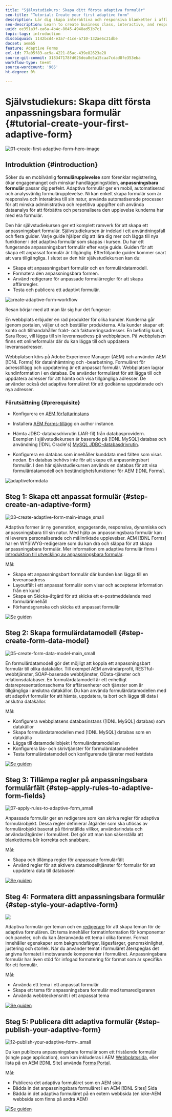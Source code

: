 ```yaml
---
title: "Självstudiekurs: Skapa ditt första adaptiva formulär"
seo-title: "Tutorial: Create your first adaptive form"
description: Lär dig skapa interaktiva och responsiva blanketter i affärsklass.
seo-description: Learn to create business class, interactive, and responsive forms.
uuid: ee351a3f-ea6a-4b4c-8045-4948ad51b7c1
topic-tags: introduction
discoiquuid: 1142bcd4-e3a7-41ce-a710-132ae6c21dbe
docset: aem65
feature: Adaptive Forms
exl-id: 77a05f83-ac9a-4221-85ac-439e82623a28
source-git-commit: 318347178fd626dea8e5a15caa7cdad8fe353eba
workflow-type: tm+mt
source-wordcount: '965'
ht-degree: 0%

---
```


# Självstudiekurs: Skapa ditt första anpassningsbara formulär {#tutorial-create-your-first-adaptive-form}

![01-create-first-adaptive-form-hero-image](assets/01-create-first-adaptive-form-hero-image.png)

## Introduktion {#introduction}

Söker du en mobilvänlig **formulärupplevelse** som förenklar registrering, ökar engagemanget och minskar handläggningstiden, **anpassningsbara formulär** passar dig perfekt. Adaptiva formulär ger en mobil, automatiserad och analysvänlig formulärupplevelse. Ni kan enkelt skapa formulär som är responsiva och interaktiva till sin natur, använda automatiserade processer för att minska administrativa och repetitiva uppgifter och använda dataanalys för att förbättra och personalisera den upplevelse kunderna har med era formulär.

Den här självstudiekursen ger ett komplett ramverk för att skapa ett anpassningsbart formulär. Självstudiekursen är indelad i ett användningsfall och flera guider. Varje guide hjälper dig att lära dig mer och lägga till nya funktioner i det adaptiva formulär som skapas i kursen. Du har ett fungerande anpassningsbart formulär efter varje guide. Guiden för att skapa ett anpassat formulär är tillgänglig. Efterföljande guider kommer snart att vara tillgängliga. I slutet av den här självstudiekursen kan du:

* Skapa ett anpassningsbart formulär och en formulärdatamodell.
* Formatera den anpassningsbara formen.
* Använd redigerare för anpassade formulärregler för att skapa affärsregler.
* Testa och publicera ett adaptivt formulär.

![create-adaptive-form-workflow](assets/create-daptive-form-workflow.png)

Resan börjar med att man lär sig hur det fungerar:

En webbplats erbjuder en rad produkter för olika kunder. Kunderna går igenom portalen, väljer ut och beställer produkterna. Alla kunder skapar ett konto och tillhandahåller frakt- och faktureringsadresser. En befintlig kund, Sara Rose, vill lägga till sin leveransadress på webbplatsen. På webbplatsen finns ett onlineformulär där du kan lägga till och uppdatera leveransadresser.

Webbplatsen körs på Adobe Experience Manager (AEM) och använder AEM [!DNL Forms] för datainhämtning och -bearbetning. Formuläret för adresstillägg och uppdatering är ett anpassat formulär. Webbplatsen lagrar kundinformation i en databas. De använder formuläret för att lägga till och uppdatera adresser för att hämta och visa tillgängliga adresser. De använder också det adaptiva formuläret för att godkänna uppdaterade och nya adresser.

### Förutsättning {#prerequisite}

* Konfigurera en [AEM författarinstans](https://experienceleague.adobe.com/docs/experience-manager-65/deploying/deploying/deploy.html#author-and-publish-installs)
* Installera [AEM Forms-tillägg](../../forms/using/installing-configuring-aem-forms-osgi.md) on author instance.
* Hämta JDBC-databasdrivrutin (JAR-fil) från databasprovidern. Exemplen i självstudiekursen är baserade på [!DNL MySQL] databas och användning [!DNL Oracle's] [MySQL JDBC-databasdrivrutin](https://dev.mysql.com/downloads/connector/j/5.1.html).

* Konfigurera en databas som innehåller kunddata med fälten som visas nedan. En databas behövs inte för att skapa ett anpassningsbart formulär. I den här självstudiekursen används en databas för att visa formulärdatamodell och beständighetsfunktioner för AEM [!DNL Forms].

![adaptiveformdata](assets/adaptiveformdata.png)

## Steg 1: Skapa ett anpassat formulär {#step-create-an-adaptive-form}

![03-create-adaptive-form-main-image_small](assets/03-create-adaptive-form-main-image_small.png)

Adaptiva former är ny generation, engagerande, responsiva, dynamiska och anpassningsbara till sin natur. Med hjälp av anpassningsbara formulär kan ni leverera personaliserade och målinriktade upplevelser. AEM [!DNL Forms] har en WYSIWYG-redigerare som du kan dra och släppa för att skapa anpassningsbara formulär. Mer information om adaptiva formulär finns i [Introduktion till utveckling av anpassningsbara formulär](../../forms/using/introduction-forms-authoring.md).

Mål:

* Skapa ett anpassningsbart formulär där kunden kan lägga till en leveransadress
* Layoutfält i ett anpassat formulär som visar och accepterar information från en kund
* Skapa en Skicka-åtgärd för att skicka ett e-postmeddelande med formulärinnehåll
* Förhandsgranska och skicka ett anpassat formulär

[![Se guiden](https://helpx.adobe.com/content/dam/help/en/marketing-cloud/how-to/digital-foundation/_jcr_content/main-pars/image_1250343773/see-the-guide-sm.png)](create-adaptive-form.md)

## Steg 2: Skapa formulärdatamodell {#step-create-form-data-model}

![05-create-form-data-model-main_small](assets/05-create-form-data-model-main_small.png)

En formulärdatamodell gör det möjligt att koppla ett anpassningsbart formulär till olika datakällor. Till exempel AEM användarprofil, RESTful-webbtjänster, SOAP-baserade webbtjänster, OData-tjänster och relationsdatabaser. En formulärdatamodell är ett enhetligt datarepresentationsschema för affärsenheter och tjänster som är tillgängliga i anslutna datakällor. Du kan använda formulärdatamodellen med ett adaptivt formulär för att hämta, uppdatera, ta bort och lägga till data i anslutna datakällor.

Mål:

* Konfigurera webbplatsens databasinstans ([!DNL MySQL] databas) som datakällor
* Skapa formulärdatamodellen med [!DNL MySQL] databas som en datakälla
* Lägga till datamodellobjekt i formulärdatamodellen
* Konfigurera läs- och skrivtjänster för formulärdatamodellen
* Testa formulärdatamodell och konfigurerade tjänster med testdata

[![Se guiden](https://helpx.adobe.com/content/dam/help/en/marketing-cloud/how-to/digital-foundation/_jcr_content/main-pars/image_1250343773/see-the-guide-sm.png)](create-form-data-model.md)

## Steg 3: Tillämpa regler på anpassningsbara formulärfält {#step-apply-rules-to-adaptive-form-fields}

![07-apply-rules-to-adaptive-form_small](assets/07-apply-rules-to-adaptive-form_small.png)

Anpassade formulär ger en redigerare som kan skriva regler för adaptiva formulärobjekt. Dessa regler definierar åtgärder som ska utlösas av formulärobjekt baserat på förinställda villkor, användarindata och användaråtgärder i formuläret. Det gör att man kan säkerställa att blanketterna blir korrekta och snabbare.

Mål:

* Skapa och tillämpa regler för anpassade formulärfält
* Använd regler för att aktivera datamodelltjänster för formulär för att uppdatera data till databasen

[![Se guiden](https://helpx.adobe.com/content/dam/help/en/marketing-cloud/how-to/digital-foundation/_jcr_content/main-pars/image_1250343773/see-the-guide-sm.png)](apply-rules-to-adaptive-form-fields.md)

## Steg 4: Formatera ditt anpassningsbara formulär {#step-style-your-adaptive-form}

![](/help/forms/using/assets/09-style-your-adaptive-form-small.png)

Adaptiva formulär ger teman och en [redigerare](../../forms/using/themes.md) för att skapa teman för de adaptiva formulären. Ett tema innehåller formatinformation för komponenter och paneler, och du kan återanvända ett tema i olika former. Format innehåller egenskaper som bakgrundsfärger, lägesfärger, genomskinlighet, justering och storlek. När du använder temat i formuläret återspeglas det angivna formatet i motsvarande komponenter i formuläret. Anpassningsbara formulär har även stöd för infogad formatering för format som är specifika för ett formulär.

Mål:

* Använda ett tema i ett anpassat formulär
* Skapa ett tema för anpassningsbara formulär med temaredigeraren
* Använda webbteckensnitt i ett anpassat tema

[![Se guiden](https://helpx.adobe.com/content/dam/help/en/marketing-cloud/how-to/digital-foundation/_jcr_content/main-pars/image_1250343773/see-the-guide-sm.png)](style-your-adaptive-form.md)

## Steg 5: Publicera ditt adaptiva formulär {#step-publish-your-adaptive-form}

![12-publish-your-adaptive-form-_small](assets/12-publish-your-adaptive-form-_small.png)

Du kan publicera anpassningsbara formulär som ett fristående formulär (single page application), som kan inkluderas i AEM [Webbplatssida](/help/forms/using/embed-adaptive-form-aem-sites.md), eller lista på en AEM [!DNL Site] använda [Forms Portal](../../forms/using/introduction-publishing-forms.md).

Mål:

* Publicera det adaptiva formuläret som en AEM sida
* Bädda in det anpassningsbara formuläret i en AEM [!DNL Sites] Sida
* Bädda in det adaptiva formuläret på en extern webbsida (en icke-AEM webbsida som finns på andra AEM)

[![Se guiden](https://helpx.adobe.com/content/dam/help/en/marketing-cloud/how-to/digital-foundation/_jcr_content/main-pars/image_1250343773/see-the-guide-sm.png)](publish-your-adaptive-form.md)
